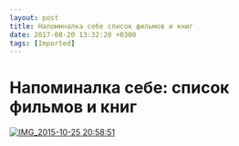 ```yaml
---
layout: post
title: Напоминалка себе список фильмов и книг
date: 2017-08-20 13:32:20 +0300
tags: [Imported]
---
```

# Напоминалка себе: список фильмов и книг

[![IMG_2015-10-25 20:58:51](https://vlaim.s3.amazonaws.com/uploads/2015/10/IMG_2015-10-25-205851-1024x759.jpg)](https://vlaim.s3.amazonaws.com/uploads/2015/10/IMG_2015-10-25-205851.jpg)